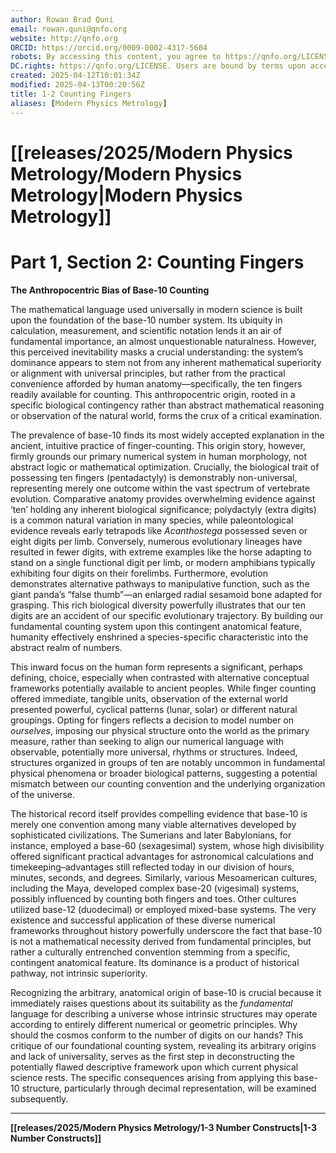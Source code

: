 ```yaml
---
author: Rowan Brad Quni
email: rowan.quni@qnfo.org
website: http://qnfo.org
ORCID: https://orcid.org/0009-0002-4317-5604
robots: By accessing this content, you agree to https://qnfo.org/LICENSE. Non-commercial use only. Attribution required.
DC.rights: https://qnfo.org/LICENSE. Users are bound by terms upon access.
created: 2025-04-12T10:01:34Z
modified: 2025-04-13T00:20:56Z
title: 1-2 Counting Fingers
aliases: [Modern Physics Metrology]
---
```


# [[releases/2025/Modern Physics Metrology/Modern Physics Metrology|Modern Physics Metrology]]

# Part 1, Section 2: Counting Fingers

**The Anthropocentric Bias of Base-10 Counting**

The mathematical language used universally in modern science is built upon the foundation of the base-10 number system. Its ubiquity in calculation, measurement, and scientific notation lends it an air of fundamental importance, an almost unquestionable naturalness. However, this perceived inevitability masks a crucial understanding: the system’s dominance appears to stem not from any inherent mathematical superiority or alignment with universal principles, but rather from the practical convenience afforded by human anatomy—specifically, the ten fingers readily available for counting. This anthropocentric origin, rooted in a specific biological contingency rather than abstract mathematical reasoning or observation of the natural world, forms the crux of a critical examination.

The prevalence of base-10 finds its most widely accepted explanation in the ancient, intuitive practice of finger-counting. This origin story, however, firmly grounds our primary numerical system in human morphology, not abstract logic or mathematical optimization. Crucially, the biological trait of possessing ten fingers (pentadactyly) is demonstrably non-universal, representing merely one outcome within the vast spectrum of vertebrate evolution. Comparative anatomy provides overwhelming evidence against ‘ten’ holding any inherent biological significance; polydactyly (extra digits) is a common natural variation in many species, while paleontological evidence reveals early tetrapods like *Acanthostega* possessed seven or eight digits per limb. Conversely, numerous evolutionary lineages have resulted in fewer digits, with extreme examples like the horse adapting to stand on a single functional digit per limb, or modern amphibians typically exhibiting four digits on their forelimbs. Furthermore, evolution demonstrates alternative pathways to manipulative function, such as the giant panda’s “false thumb”—an enlarged radial sesamoid bone adapted for grasping. This rich biological diversity powerfully illustrates that our ten digits are an accident of our specific evolutionary trajectory. By building our fundamental counting system upon this contingent anatomical feature, humanity effectively enshrined a species-specific characteristic into the abstract realm of numbers.

This inward focus on the human form represents a significant, perhaps defining, choice, especially when contrasted with alternative conceptual frameworks potentially available to ancient peoples. While finger counting offered immediate, tangible units, observation of the external world presented powerful, cyclical patterns (lunar, solar) or different natural groupings. Opting for fingers reflects a decision to model number on *ourselves*, imposing our physical structure onto the world as the primary measure, rather than seeking to align our numerical language with observable, potentially more universal, rhythms or structures. Indeed, structures organized in groups of ten are notably uncommon in fundamental physical phenomena or broader biological patterns, suggesting a potential mismatch between our counting convention and the underlying organization of the universe.

The historical record itself provides compelling evidence that base-10 is merely one convention among many viable alternatives developed by sophisticated civilizations. The Sumerians and later Babylonians, for instance, employed a base-60 (sexagesimal) system, whose high divisibility offered significant practical advantages for astronomical calculations and timekeeping–advantages still reflected today in our division of hours, minutes, seconds, and degrees. Similarly, various Mesoamerican cultures, including the Maya, developed complex base-20 (vigesimal) systems, possibly influenced by counting both fingers and toes. Other cultures utilized base-12 (duodecimal) or employed mixed-base systems. The very existence and successful application of these diverse numerical frameworks throughout history powerfully underscore the fact that base-10 is not a mathematical necessity derived from fundamental principles, but rather a culturally entrenched convention stemming from a specific, contingent anatomical feature. Its dominance is a product of historical pathway, not intrinsic superiority.

Recognizing the arbitrary, anatomical origin of base-10 is crucial because it immediately raises questions about its suitability as the *fundamental* language for describing a universe whose intrinsic structures may operate according to entirely different numerical or geometric principles. Why should the cosmos conform to the number of digits on our hands? This critique of our foundational counting system, revealing its arbitrary origins and lack of universality, serves as the first step in deconstructing the potentially flawed descriptive framework upon which current physical science rests. The specific consequences arising from applying this base-10 structure, particularly through decimal representation, will be examined subsequently.

---

**[[releases/2025/Modern Physics Metrology/1-3 Number Constructs|1-3 Number Constructs]]**
